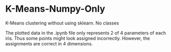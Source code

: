 # K-Means-Numpy-Only
K-Means clustering without using sklearn. No classes

The plotted data in the .ipynb file only represents 2 of 4 parameters of each iris. Thus some points might look assigned incorrectly. However, the assignments are correct in 4 dimensions.
